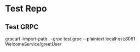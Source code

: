 # Test Repo

## Test GRPC

grpcurl -import-path . -grpc test.grpc --plaintext localhost:8081 WelcomeService/greetUser

